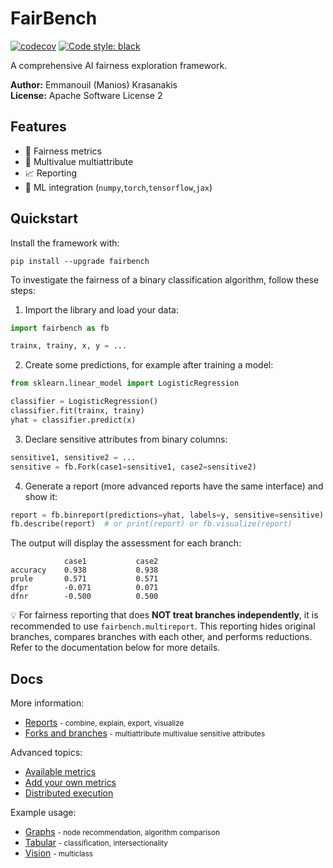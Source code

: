 # FairBench

[![codecov](https://codecov.io/gh/mever-team/FairBench/branch/main/graph/badge.svg?token=qeiNv3DN0W)](https://codecov.io/gh/mever-team/FairBench)
[![Code style: black](https://img.shields.io/badge/code%20style-black-000000.svg)](https://github.com/psf/black)

A comprehensive AI fairness exploration framework.

**Author:** Emmanouil (Manios) Krasanakis <br>
**License:** Apache Software License 2

## Features

- :blue_heart: Fairness metrics
- :flags: Multivalue multiattribute
- :chart_with_upwards_trend: Reporting
- :wrench: ML integration (`numpy`,`torch`,`tensorflow`,`jax`)

## Quickstart

Install the framework with:

```shell
pip install --upgrade fairbench
```

To investigate the fairness of a binary classification algorithm, follow these steps:

1. Import the library and load your data:

```python
import fairbench as fb

trainx, trainy, x, y = ...
```

2. Create some predictions, for example after training a model:

```python
from sklearn.linear_model import LogisticRegression

classifier = LogisticRegression()
classifier.fit(trainx, trainy)
yhat = classifier.predict(x)
```

3. Declare sensitive attributes from binary columns:

```python
sensitive1, sensitive2 = ...
sensitive = fb.Fork(case1=sensitive1, case2=sensitive2)
```

4. Generate a report (more advanced reports have the same interface) and show it:

```python
report = fb.binreport(predictions=yhat, labels=y, sensitive=sensitive)
fb.describe(report)  # or print(report) or fb.visualize(report)
```

The output will display the assessment for each branch:

```
            case1           case2
accuracy    0.938           0.938
prule       0.571           0.571
dfpr        -0.071          0.071
dfnr        -0.500          0.500
```

:bulb: For fairness reporting that does 
**NOT treat branches independently**, 
it is recommended to use `fairbench.multireport`. 
This reporting hides original branches, compares 
branches with each other, and performs reductions. 
Refer to the documentation below for more details.


## Docs
More information:

- [Reports](docs/reports.md) <small>- combine, explain, export, visualize</small>
- [Forks and branches](docs/branches.md) <small>- multiattribute multivalue sensitive attributes</small>

Advanced topics:
- [Available metrics](docs/metrics.md)
- [Add your own metrics](CONTRIBUTING.md)
- [Distributed execution](docs/distributed.md)

Example usage:
- [Graphs](examples/graphs.ipynb) <small>- node recommendation, algorithm comparison</small>
- [Tabular](examples/demo.ipynb) <small>- classification, intersectionality</small>
- [Vision](examples/vision.ipynb) <small>- multiclass</small>
